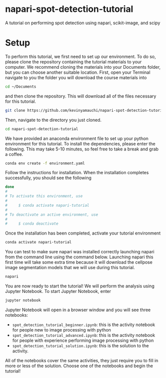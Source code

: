 # napari-spot-detection-tutorial
A tutorial on performing spot detection using napari, scikit-image, and scipy

# Setup
To perform this tutorial, we first need to set up our environment. To do so, please clone the repository containing the tutorial materials to your computer. We recommend cloning the materials into your Documents folder, but you can choose another suitable location. First, open your Terminal navigate to you the folder you will download the course materials into

```bash
cd ~/Documents
```
and then clone the repository. This will download all of the files necessary for this tutorial.

```bash
git clone https://github.com/kevinyamauchi/napari-spot-detection-tutorial.git
```
Then, navigate to the directory you just cloned.

```bash
cd napari-spot-detection-tutorial
```

We have provided an anaconda environment file to set up your python environment for this tutorial. To install the dependencies, please enter the following. This may take 5-10 minutes, so feel free to take a break and grab a coffee.

```bash
conda env create -f environment.yaml
```

Follow the instructions for installation. When the installation completes successfully, you should see the following

```bash
done
#
# To activate this environment, use
#
#     $ conda activate napari-tutorial
#
# To deactivate an active environment, use
#
#     $ conda deactivate
```

Once the installation has been completed, activate your tutorial environment

```bash
conda activate napari-tutorial
```

You can test to make sure napari was installed correctly launching napari from the command line using the command below. Launching napari this first time will take some extra time because it will download the cellpose image segmentation models that we will use during this tutorial.

```bash
napari
```

You are now ready to start the tutorial! We will perform the analysis using Jupyter Notebook. To start Jupyter Notebook, enter

```bash
jupyter notebook
```

Jupyter Notebook will open in a browser window and you will see three notebooks:

- `spot_detection_tutorial_beginner.ipynb`: this is the activity notebook for people new to image processing with python
- `spot_detection_tutorial_advanced.ipynb`: this is the activity notebook for people with experience performing image processing with python
- `spot_detection_tutorial_solution.ipynb`: this is the solution to the activity.

All of the notebooks cover the same activities, they just require you to fill in more or less of the solution. Choose one of the notebooks and begin the tutorial!


